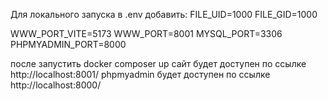 
Для локального запуска в .env  добавить:
FILE_UID=1000
FILE_GID=1000

WWW_PORT_VITE=5173
WWW_PORT=8001
MYSQL_PORT=3306
PHPMYADMIN_PORT=8000

после запустить docker composer up
сайт будет доступен по ссылке http://localhost:8001/
phpmyadmin будет доступен по ссылке http://localhost:8000/
